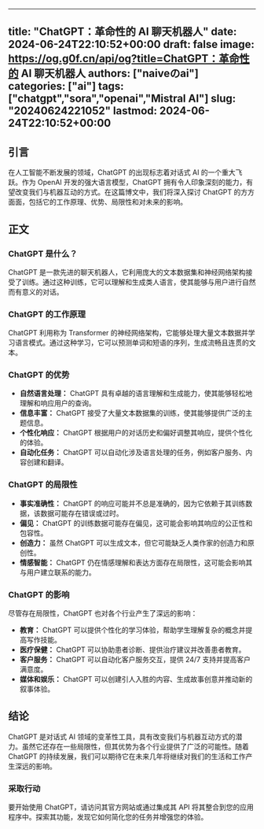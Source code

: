 
---
title: "ChatGPT：革命性的 AI 聊天机器人"
date: 2024-06-24T22:10:52+00:00
draft: false
image: https://og.g0f.cn/api/og?title=ChatGPT：革命性的 AI 聊天机器人
authors: ["naiveのai"]
categories: ["ai"]
tags: ["chatgpt","sora","openai","Mistral AI"]
slug: "20240624221052"
lastmod: 2024-06-24T22:10:52+00:00
---
## 引言

在人工智能不断发展的领域，ChatGPT 的出现标志着对话式 AI 的一个重大飞跃。作为 OpenAI 开发的强大语言模型，ChatGPT 拥有令人印象深刻的能力，有望改变我们与机器互动的方式。在这篇博文中，我们将深入探讨 ChatGPT 的方方面面，包括它的工作原理、优势、局限性和对未来的影响。

## 正文

### ChatGPT 是什么？

ChatGPT 是一款先进的聊天机器人，它利用庞大的文本数据集和神经网络架构接受了训练。通过这种训练，它可以理解和生成类人语言，使其能够与用户进行自然而有意义的对话。

### ChatGPT 的工作原理

ChatGPT 利用称为 Transformer 的神经网络架构，它能够处理大量文本数据并学习语言模式。通过这种学习，它可以预测单词和短语的序列，生成流畅且连贯的文本。

### ChatGPT 的优势

* **自然语言处理：** ChatGPT 具有卓越的语言理解和生成能力，使其能够轻松地理解和响应用户的查询。
* **信息丰富：** ChatGPT 接受了大量文本数据集的训练，使其能够提供广泛的主题信息。
* **个性化响应：** ChatGPT 根据用户的对话历史和偏好调整其响应，提供个性化的体验。
* **自动化任务：** ChatGPT 可以自动化涉及语言处理的任务，例如客户服务、内容创建和翻译。

### ChatGPT 的局限性

* **事实准确性：** ChatGPT 的响应可能并不总是准确的，因为它依赖于其训练数据，该数据可能存在错误或过时。
* **偏见：** ChatGPT 的训练数据可能存在偏见，这可能会影响其响应的公正性和包容性。
* **创造力：** 虽然 ChatGPT 可以生成文本，但它可能缺乏人类作家的创造力和原创性。
* **情感智能：** ChatGPT 仍在情感理解和表达方面存在局限性，这可能会影响其与用户建立联系的能力。

### ChatGPT 的影响

尽管存在局限性，ChatGPT 也对各个行业产生了深远的影响：

* **教育：** ChatGPT 可以提供个性化的学习体验，帮助学生理解复杂的概念并提高写作技能。
* **医疗保健：** ChatGPT 可以协助患者诊断、提供治疗建议并改善患者教育。
* **客户服务：** ChatGPT 可以自动化客户服务交互，提供 24/7 支持并提高客户满意度。
* **媒体和娱乐：** ChatGPT 可以创建引人入胜的内容、生成故事创意并推动新的叙事体验。

## 结论

ChatGPT 是对话式 AI 领域的变革性工具，具有改变我们与机器互动方式的潜力。虽然它还存在一些局限性，但其优势为各个行业提供了广泛的可能性。随着 ChatGPT 的持续发展，我们可以期待它在未来几年将继续对我们的生活和工作产生深远的影响。

### 采取行动

要开始使用 ChatGPT，请访问其官方网站或通过集成其 API 将其整合到您的应用程序中。探索其功能，发现它如何简化您的任务并增强您的体验。